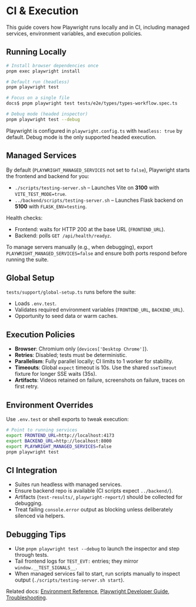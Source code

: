 # CI & Execution

This guide covers how Playwright runs locally and in CI, including managed services, environment variables, and execution policies.

## Running Locally

```bash
# Install browser dependencies once
pnpm exec playwright install

# Default run (headless)
pnpm playwright test

# Focus on a single file
docs$ pnpm playwright test tests/e2e/types/types-workflow.spec.ts

# Debug mode (headed inspector)
pnpm playwright test --debug
```

Playwright is configured in `playwright.config.ts` with `headless: true` by default. Debug mode is the only supported headed execution.

## Managed Services

By default (`PLAYWRIGHT_MANAGED_SERVICES` not set to `false`), Playwright starts the frontend and backend for you:

- `./scripts/testing-server.sh` – Launches Vite on **3100** with `VITE_TEST_MODE=true`.
- `../backend/scripts/testing-server.sh` – Launches Flask backend on **5100** with `FLASK_ENV=testing`.

Health checks:
- Frontend: waits for HTTP 200 at the base URL (`FRONTEND_URL`).
- Backend: polls `GET /api/health/readyz`.

To manage servers manually (e.g., when debugging), export `PLAYWRIGHT_MANAGED_SERVICES=false` and ensure both ports respond before running the suite.

## Global Setup

`tests/support/global-setup.ts` runs before the suite:
- Loads `.env.test`.
- Validates required environment variables (`FRONTEND_URL`, `BACKEND_URL`).
- Opportunity to seed data or warm caches.

## Execution Policies

- **Browser**: Chromium only (`devices['Desktop Chrome']`).
- **Retries**: Disabled; tests must be deterministic.
- **Parallelism**: Fully parallel locally; CI limits to 1 worker for stability.
- **Timeouts**: Global `expect` timeout is 10s. Use the shared `sseTimeout` fixture for longer SSE waits (35s).
- **Artifacts**: Videos retained on failure, screenshots on failure, traces on first retry.

## Environment Overrides

Use `.env.test` or shell exports to tweak execution:

```bash
# Point to running services
export FRONTEND_URL=http://localhost:4173
export BACKEND_URL=http://localhost:8000
export PLAYWRIGHT_MANAGED_SERVICES=false
pnpm playwright test
```

## CI Integration

- Suites run headless with managed services.
- Ensure backend repo is available (CI scripts expect `../backend/`).
- Artifacts (`test-results/`, `playwright-report/`) should be collected for debugging.
- Treat failing `console.error` output as blocking unless deliberately silenced via helpers.

## Debugging Tips

- Use `pnpm playwright test --debug` to launch the inspector and step through tests.
- Tail frontend logs for `TEST_EVT:` entries; they mirror `window.__TEST_SIGNALS__`.
- When managed services fail to start, run scripts manually to inspect output (`./scripts/testing-server.sh start`).

Related docs: [Environment Reference](../environment.md), [Playwright Developer Guide](./playwright_developer_guide.md), [Troubleshooting](./troubleshooting.md).
